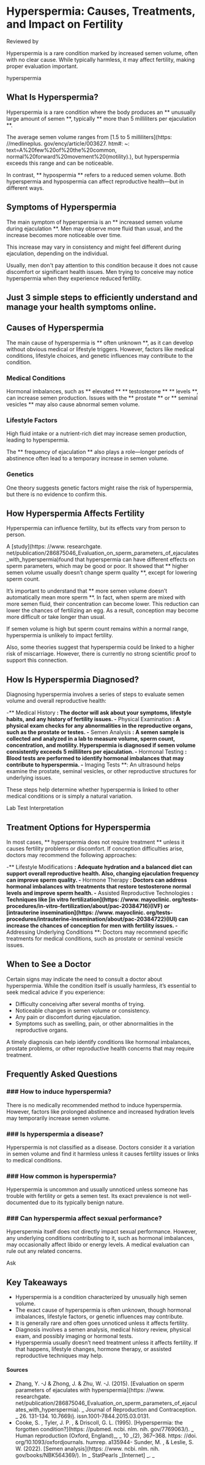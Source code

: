 # Hyperspermia: Causes, Treatments, and Impact on Fertility

Reviewed by

Hyperspermia is a rare condition marked by increased semen volume, often with no clear cause. While typically harmless, it may affect fertility, making proper evaluation important.

hyperspermia
## What Is Hyperspermia?

Hyperspermia is a rare condition where the body produces an ** unusually large amount of semen **, typically ** more than 5 milliliters per ejaculation **.

The average semen volume ranges from [1.5 to 5 milliliters](https: //medlineplus. gov/ency/article/003627. htm#: ~: text=A%20few%20of%20the%20common, normal%20forward%20movement%20(motility).), but hyperspermia exceeds this range and can be noticeable.

In contrast, ** hypospermia ** refers to a reduced semen volume. Both hyperspermia and hypospermia can affect reproductive health—but in different ways.

## Symptoms of Hyperspermia

The main symptom of hyperspermia is an ** increased semen volume during ejaculation **. Men may observe more fluid than usual, and the increase becomes more noticeable over time.

This increase may vary in consistency and might feel different during ejaculation, depending on the individual.

Usually, men don't pay attention to this condition because it does not cause discomfort or significant health issues. Men trying to conceive may notice hyperspermia when they experience reduced fertility.

## Just 3 simple steps to efficiently understand and manage your health symptoms online.

## Causes of Hyperspermia

The main cause of hyperspermia is ** often unknown **, as it can develop without obvious medical or lifestyle triggers. However, factors like medical conditions, lifestyle choices, and genetic influences may contribute to the condition.

### Medical Conditions

Hormonal imbalances, such as ** elevated ** ** testosterone ** ** levels **, can increase semen production. Issues with the ** prostate ** or ** seminal vesicles ** may also cause abnormal semen volume.

### Lifestyle Factors

High fluid intake or a nutrient-rich diet may increase semen production, leading to hyperspermia.

The ** frequency of ejaculation ** also plays a role—longer periods of abstinence often lead to a temporary increase in semen volume.

### Genetics

One theory suggests genetic factors might raise the risk of hyperspermia, but there is no evidence to confirm this.

## How Hyperspermia Affects Fertility

Hyperspermia can influence fertility, but its effects vary from person to person.

A [study](https: //www. researchgate. net/publication/286875046_Evaluation_on_sperm_parameters_of_ejaculates_with_hyperspermia)found that hyperspermia can have different effects on sperm parameters, which may be good or poor. It showed that ** higher semen volume usually doesn’t change sperm quality **, except for lowering sperm count.

It’s important to understand that ** more semen volume doesn’t automatically mean more sperm **. In fact, when sperm are mixed with more semen fluid, their concentration can become lower. This reduction can lower the chances of fertilizing an egg. As a result, conception may become more difficult or take longer than usual.

If semen volume is high but sperm count remains within a normal range, hyperspermia is unlikely to impact fertility.

Also, some theories suggest that hyperspermia could be linked to a higher risk of miscarriage. However, there is currently no strong scientific proof to support this connection.

## How Is Hyperspermia Diagnosed?

Diagnosing hyperspermia involves a series of steps to evaluate semen volume and overall reproductive health:

-** Medical History **: The doctor will ask about your symptoms, lifestyle habits, and any history of fertility issues.
-** Physical Examination **: A physical exam checks for any abnormalities in the reproductive organs, such as the prostate or testes.
-** Semen Analysis **: A semen sample is collected and analyzed in a lab to measure volume, sperm count, concentration, and motility. Hyperspermia is diagnosed if semen volume consistently exceeds 5 milliliters per ejaculation.
-** Hormonal Testing **: Blood tests are performed to identify hormonal imbalances that may contribute to hyperspermia.
-** Imaging Tests **: An ultrasound helps examine the prostate, seminal vesicles, or other reproductive structures for underlying issues.

These steps help determine whether hyperspermia is linked to other medical conditions or is simply a natural variation.

Lab Test Interpretation
## Treatment Options for Hyperspermia

In most cases, ** hyperspermia does not require treatment ** unless it causes fertility problems or discomfort. If conception difficulties arise, doctors may recommend the following approaches:

-** Lifestyle Modifications **: Adequate hydration and a balanced diet can support overall reproductive health. Also, changing ejaculation frequency can improve sperm quality.
-** Hormone Therapy **: Doctors can address hormonal imbalances with treatments that restore testosterone normal levels and improve sperm health.
-** Assisted Reproductive Technologies **: Techniques like [in vitro fertilization](https: //www. mayoclinic. org/tests-procedures/in-vitro-fertilization/about/pac-20384716)(IVF) or [intrauterine insemination](https: //www. mayoclinic. org/tests-procedures/intrauterine-insemination/about/pac-20384722)(IUI) can increase the chances of conception for men with fertility issues.
-** Addressing Underlying Conditions **: Doctors may recommend specific treatments for medical conditions, such as prostate or seminal vesicle issues.

## When to See a Doctor

Certain signs may indicate the need to consult a doctor about hyperspermia. While the condition itself is usually harmless, it’s essential to seek medical advice if you experience:

- Difficulty conceiving after several months of trying.
- Noticeable changes in semen volume or consistency.
- Any pain or discomfort during ejaculation.
- Symptoms such as swelling, pain, or other abnormalities in the reproductive organs.

A timely diagnosis can help identify conditions like hormonal imbalances, prostate problems, or other reproductive health concerns that may require treatment.

## Frequently Asked Questions

### \#\#\# How to induce hyperspermia?

There is no medically recommended method to induce hyperspermia. However, factors like prolonged abstinence and increased hydration levels may temporarily increase semen volume.

### \#\#\# Is hyperspermia a disease?

Hyperspermia is not classified as a disease. Doctors consider it a variation in semen volume and find it harmless unless it causes fertility issues or links to medical conditions.

### \#\#\# How common is hyperspermia?

Hyperspermia is uncommon and usually unnoticed unless someone has trouble with fertility or gets a semen test. Its exact prevalence is not well-documented due to its typically benign nature.

### \#\#\# Can hyperspermia affect sexual performance?

Hyperspermia itself does not directly impact sexual performance. However, any underlying conditions contributing to it, such as hormonal imbalances, may occasionally affect libido or energy levels. A medical evaluation can rule out any related concerns.

 Ask 

## Key Takeaways

- Hyperspermia is a condition characterized by unusually high semen volume.
- The exact cause of hyperspermia is often unknown, though hormonal imbalances, lifestyle factors, or genetic influences may contribute.
- It is generally rare and often goes unnoticed unless it affects fertility.
- Diagnosis involves a semen analysis, medical history review, physical exam, and possibly imaging or hormonal tests.
- Hyperspermia usually doesn’t need treatment unless it affects fertility. If that happens, lifestyle changes, hormone therapy, or assisted reproductive techniques may help.

#### Sources

- Zhang, Y. -J & Zhong, J. & Zhu, W. -J. (2015). [Evaluation on sperm parameters of ejaculates with hyperspermia](https: //www. researchgate. net/publication/286875046_Evaluation_on_sperm_parameters_of_ejaculates_with_hyperspermia). _ Journal of Reproduction and Contraception. _ 26\. 131-134. 10.7669/j. issn.1001-7844.2015.03.0131.
- Cooke, S. , Tyler, J. P. , & Driscoll, G. L. (1995). [Hyperspermia: the forgotten condition?](https: //pubmed. ncbi. nlm. nih. gov/7769063/). _ Human reproduction (Oxford, England)_, _ 10 _(2), 367–368. https: //doi. org/10.1093/oxfordjournals. humrep. a135944- Sunder, M. , & Leslie, S. W. (2022). [Semen analysis](https: //www. ncbi. nlm. nih. gov/books/NBK564369/). In _ StatPearls _\[Internet\] _. _